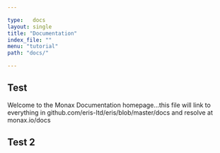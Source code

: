 ```yaml
---

type:   docs
layout: single
title: "Documentation"
index_file: ""
menu: "tutorial"
path: "docs/"

---
```


## Test

Welcome to the Monax Documentation homepage...this file will link to everything in github.com/eris-ltd/eris/blob/master/docs and resolve at monax.io/docs


## Test 2
